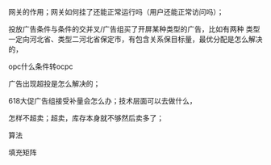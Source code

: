 

网关的作用；网关如何挂了还能正常运行吗（用户还能正常访问吗）；

投放广告条件与条件的交并叉/广告组买了开屏某种类型的广告，比如有两种 类型一定向河北省、类型二河北省保定市，有包含关系保目标量，最优分配是怎么解决的，

opc什么条件转ocpc

广告出现超投是怎么解决的；

618大促广告组接受补量会怎么办；技术层面可以去做什么，

怎样不超卖；超卖，库存本身就不够然后卖多了；

算法

填充矩阵

